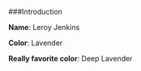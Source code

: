 ###Introduction

**Name**: Leroy Jenkins

**Color**: Lavender

**Really favorite color**: Deep Lavender

